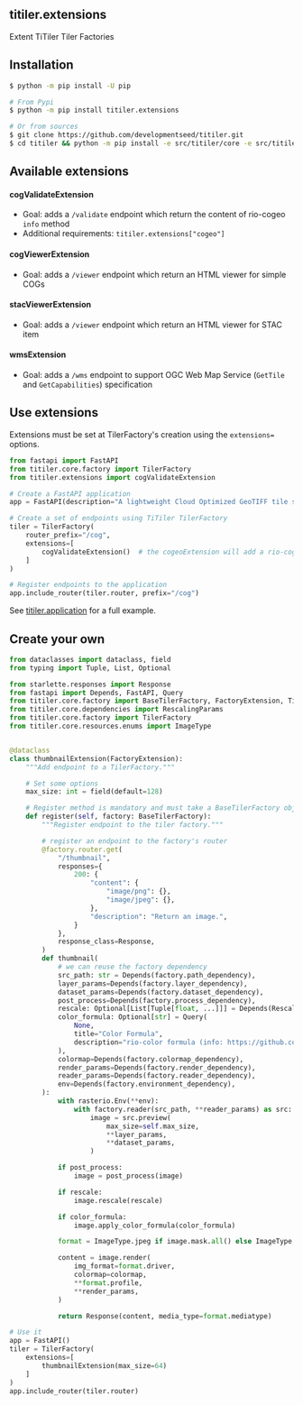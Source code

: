 ## titiler.extensions

Extent TiTiler Tiler Factories

## Installation

```bash
$ python -m pip install -U pip

# From Pypi
$ python -m pip install titiler.extensions

# Or from sources
$ git clone https://github.com/developmentseed/titiler.git
$ cd titiler && python -m pip install -e src/titiler/core -e src/titiler/extensions
```

## Available extensions

#### cogValidateExtension

- Goal: adds a `/validate` endpoint which return the content of rio-cogeo `info` method
- Additional requirements: `titiler.extensions["cogeo"]`

#### cogViewerExtension

- Goal: adds a `/viewer` endpoint which return an HTML viewer for simple COGs

#### stacViewerExtension

- Goal: adds a `/viewer` endpoint which return an HTML viewer for STAC item

#### wmsExtension

- Goal: adds a `/wms` endpoint to support OGC Web Map Service (`GetTile` and `GetCapabilities`) specification

## Use extensions

Extensions must be set at TilerFactory's creation using the `extensions=` options.

```python
from fastapi import FastAPI
from titiler.core.factory import TilerFactory
from titiler.extensions import cogValidateExtension

# Create a FastAPI application
app = FastAPI(description="A lightweight Cloud Optimized GeoTIFF tile server")

# Create a set of endpoints using TiTiler TilerFactory
tiler = TilerFactory(
    router_prefix="/cog",
    extensions=[
        cogValidateExtension()  # the cogeoExtension will add a rio-cogeo /validate endpoint
    ]
)

# Register endpoints to the application
app.include_router(tiler.router, prefix="/cog")
```

See [titiler.application](../application) for a full example.


## Create your own

```python
from dataclasses import dataclass, field
from typing import Tuple, List, Optional

from starlette.responses import Response
from fastapi import Depends, FastAPI, Query
from titiler.core.factory import BaseTilerFactory, FactoryExtension, TilerFactory
from titiler.core.dependencies import RescalingParams
from titiler.core.factory import TilerFactory
from titiler.core.resources.enums import ImageType


@dataclass
class thumbnailExtension(FactoryExtension):
    """Add endpoint to a TilerFactory."""

    # Set some options
    max_size: int = field(default=128)

    # Register method is mandatory and must take a BaseTilerFactory object as input
    def register(self, factory: BaseTilerFactory):
        """Register endpoint to the tiler factory."""

        # register an endpoint to the factory's router
        @factory.router.get(
            "/thumbnail",
            responses={
                200: {
                    "content": {
                        "image/png": {},
                        "image/jpeg": {},
                    },
                    "description": "Return an image.",
                }
            },
            response_class=Response,
        )
        def thumbnail(
            # we can reuse the factory dependency
            src_path: str = Depends(factory.path_dependency),
            layer_params=Depends(factory.layer_dependency),
            dataset_params=Depends(factory.dataset_dependency),
            post_process=Depends(factory.process_dependency),
            rescale: Optional[List[Tuple[float, ...]]] = Depends(RescalingParams),
            color_formula: Optional[str] = Query(
                None,
                title="Color Formula",
                description="rio-color formula (info: https://github.com/mapbox/rio-color)",
            ),
            colormap=Depends(factory.colormap_dependency),
            render_params=Depends(factory.render_dependency),
            reader_params=Depends(factory.reader_dependency),
            env=Depends(factory.environment_dependency),
        ):
            with rasterio.Env(**env):
                with factory.reader(src_path, **reader_params) as src:
                    image = src.preview(
                        max_size=self.max_size,
                        **layer_params,
                        **dataset_params,
                    )

            if post_process:
                image = post_process(image)

            if rescale:
                image.rescale(rescale)

            if color_formula:
                image.apply_color_formula(color_formula)

            format = ImageType.jpeg if image.mask.all() else ImageType.png

            content = image.render(
                img_format=format.driver,
                colormap=colormap,
                **format.profile,
                **render_params,
            )

            return Response(content, media_type=format.mediatype)

# Use it
app = FastAPI()
tiler = TilerFactory(
    extensions=[
        thumbnailExtension(max_size=64)
    ]
)
app.include_router(tiler.router)
```

